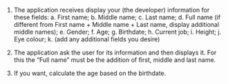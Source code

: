 1. The application receives display your (the developer) information for these fields:
a. First name;
b. Middle name;
c. Last name;
d. Full name (if different from First name + Middle name + Last name, display additional middle names);
e. Gender;
f. Age;
g. Birthdate;
h. Current job;
i. Height;
j. Eye colour;
k. (add any additional fields you desire)

2. The application ask the user for its information and then displays it. For this the “Full name” must be the addition of first, middle and last name.
   
3. If you want, calculate the age based on the birthdate.
